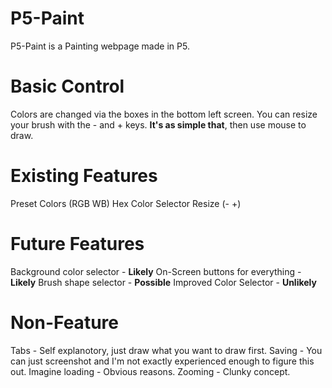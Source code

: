 # P5-Paint
P5-Paint is a Painting webpage made in P5.

# Basic Control
Colors are changed via the boxes in the bottom left screen. You can resize your brush with the - and + keys. **It's as simple that**, then use mouse to draw.

# Existing Features
Preset Colors (RGB WB)
Hex Color Selector
Resize (- +)

# Future Features
Background color selector - **Likely**
On-Screen buttons for everything - **Likely**
Brush shape selector - **Possible**
Improved Color Selector - **Unlikely**

# Non-Feature
Tabs - Self explanotory, just draw what you want to draw first.
Saving - You can just screenshot and I'm not exactly experienced enough to figure this out.
Imagine loading - Obvious reasons.
Zooming - Clunky concept.
